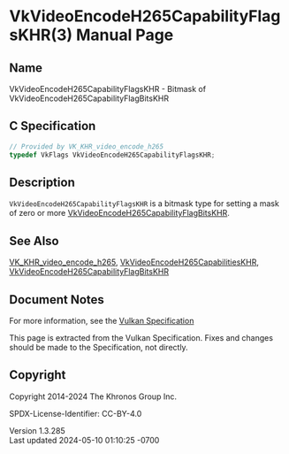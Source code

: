 # VkVideoEncodeH265CapabilityFlagsKHR(3) Manual Page

## Name

VkVideoEncodeH265CapabilityFlagsKHR - Bitmask of
VkVideoEncodeH265CapabilityFlagBitsKHR



## <a href="#_c_specification" class="anchor"></a>C Specification

``` c
// Provided by VK_KHR_video_encode_h265
typedef VkFlags VkVideoEncodeH265CapabilityFlagsKHR;
```

## <a href="#_description" class="anchor"></a>Description

`VkVideoEncodeH265CapabilityFlagsKHR` is a bitmask type for setting a
mask of zero or more
[VkVideoEncodeH265CapabilityFlagBitsKHR](https://registry.khronos.org/vulkan/specs/1.3-extensions/man/html/VkVideoEncodeH265CapabilityFlagBitsKHR.html).

## <a href="#_see_also" class="anchor"></a>See Also

[VK_KHR_video_encode_h265](https://registry.khronos.org/vulkan/specs/1.3-extensions/man/html/VK_KHR_video_encode_h265.html),
[VkVideoEncodeH265CapabilitiesKHR](https://registry.khronos.org/vulkan/specs/1.3-extensions/man/html/VkVideoEncodeH265CapabilitiesKHR.html),
[VkVideoEncodeH265CapabilityFlagBitsKHR](https://registry.khronos.org/vulkan/specs/1.3-extensions/man/html/VkVideoEncodeH265CapabilityFlagBitsKHR.html)

## <a href="#_document_notes" class="anchor"></a>Document Notes

For more information, see the <a
href="https://registry.khronos.org/vulkan/specs/1.3-extensions/html/vkspec.html#VkVideoEncodeH265CapabilityFlagsKHR"
target="_blank" rel="noopener">Vulkan Specification</a>

This page is extracted from the Vulkan Specification. Fixes and changes
should be made to the Specification, not directly.

## <a href="#_copyright" class="anchor"></a>Copyright

Copyright 2014-2024 The Khronos Group Inc.

SPDX-License-Identifier: CC-BY-4.0

Version 1.3.285  
Last updated 2024-05-10 01:10:25 -0700
